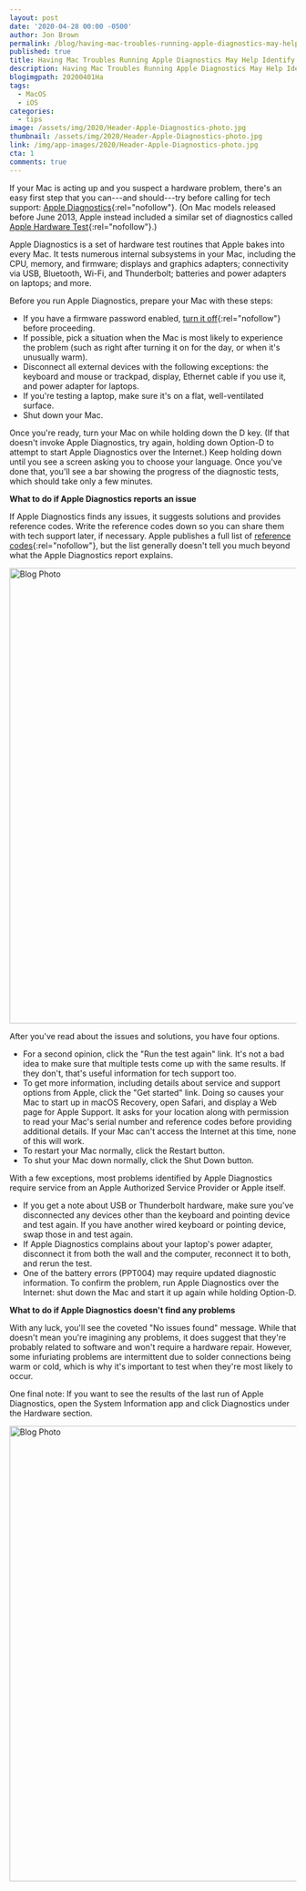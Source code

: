 ```yaml
---
layout: post
date: '2020-04-28 00:00 -0500'
author: Jon Brown
permalink: /blog/having-mac-troubles-running-apple-diagnostics-may-help-identify-the-problem/
published: true
title: Having Mac Troubles Running Apple Diagnostics May Help Identify the Problem
description: Having Mac Troubles Running Apple Diagnostics May Help Identify the Problem
blogimgpath: 20200401Ha
tags:
  - MacOS
  - iOS
categories:
  - tips
image: /assets/img/2020/Header-Apple-Diagnostics-photo.jpg
thumbnail: /assets/img/2020/Header-Apple-Diagnostics-photo.jpg
link: /img/app-images/2020/Header-Apple-Diagnostics-photo.jpg
cta: 1
comments: true
---
```

If your Mac is acting up and you suspect a hardware problem, there's an
easy first step that you can---and should---try before calling for tech
support: [Apple
Diagnostics](https://support.apple.com/en-us/HT202731){:rel="nofollow"}. (On Mac
models released before June 2013, Apple instead included a similar set
of diagnostics called [Apple Hardware
Test](https://support.apple.com/en-us/HT201257){:rel="nofollow"}.)

Apple Diagnostics is a set of hardware test routines that Apple bakes
into every Mac. It tests numerous internal subsystems in your Mac,
including the CPU, memory, and firmware; displays and graphics adapters;
connectivity via USB, Bluetooth, Wi-Fi, and Thunderbolt; batteries and
power adapters on laptops; and more.

Before you run Apple Diagnostics, prepare your Mac with these steps:

-   If you have a firmware password enabled, [turn
    it off](https://support.apple.com/en-us/HT204455){:rel="nofollow"} before
    proceeding.
-   If possible, pick a situation when the Mac is
    most likely to experience the problem (such as right after turning
    it on for the day, or when it's unusually warm).
-   Disconnect all external devices with the
    following exceptions: the keyboard and mouse or trackpad, display,
    Ethernet cable if you use it, and power adapter for laptops.
-   If you're testing a laptop, make sure it's on a
    flat, well-ventilated surface.
-   Shut down your Mac.

Once you're ready, turn your Mac on while holding down the D key. (If
that doesn't invoke Apple Diagnostics, try again, holding down Option-D
to attempt to start Apple Diagnostics over the Internet.) Keep holding
down until you see a screen asking you to choose your language. Once
you've done that, you'll see a bar showing the progress of the
diagnostic tests, which should take only a few minutes.


**What to do if Apple Diagnostics reports an issue**

If Apple Diagnostics finds any issues, it suggests solutions and
provides reference codes. Write the reference codes down so you can
share them with tech support later, if necessary. Apple publishes a full
list of [reference
codes](https://support.apple.com/en-us/HT203747){:rel="nofollow"}, but the list
generally doesn't tell you much beyond what the Apple Diagnostics report
explains.

<img alt="Blog Photo" src="{{ site.site_cdn }}/assets/img/blog/2020/20200401Ha/Apple-Diagnostics-results.png" class="img-fluid rounded m-2" width="800" />

After you've read about the issues and solutions, you have four options.

-   For a second opinion, click the "Run the test
    again" link. It's not a bad idea to make sure that multiple tests
    come up with the same results. If they don't, that's useful
    information for tech support too.
-   To get more information, including details
    about service and support options from Apple, click the "Get
    started" link. Doing so causes your Mac to start up in macOS
    Recovery, open Safari, and display a Web page for Apple Support. It
    asks for your location along with permission to read your Mac's
    serial number and reference codes before providing additional
    details. If your Mac can't access the Internet at this time, none of
    this will work.
-   To restart your Mac normally, click the Restart
    button.
-   To shut your Mac down normally, click the Shut
    Down button.

With a few exceptions, most problems identified by Apple Diagnostics
require service from an Apple Authorized Service Provider or Apple
itself.

-   If you get a note about USB or Thunderbolt
    hardware, make sure you've disconnected any devices other than the
    keyboard and pointing device and test again. If you have another
    wired keyboard or pointing device, swap those in and test again.
-   If Apple Diagnostics complains about your
    laptop's power adapter, disconnect it from both the wall and the
    computer, reconnect it to both, and rerun the
    test.
-   One of the battery errors (PPT004) may require
    updated diagnostic information. To confirm the problem, run Apple
    Diagnostics over the Internet: shut down the Mac and start it up
    again while holding Option-D.​

**What to do if Apple Diagnostics doesn't find any problems**

With any luck, you'll see the coveted "No issues found" message. While
that doesn't mean you're imagining any problems, it does suggest that
they're probably related to software and won't require a hardware
repair. However, some infuriating problems are intermittent due to
solder connections being warm or cold, which is why it's important to
test when they're most likely to occur.

One final note: If you want to see the results of the last run of Apple
Diagnostics, open the System Information app and click Diagnostics under
the Hardware section.

<img alt="Blog Photo" src="{{ site.site_cdn }}/assets/img/blog/2020/20200401Ha/Apple-Diagnostics-checking.png" class="img-fluid rounded m-2" width="800" />